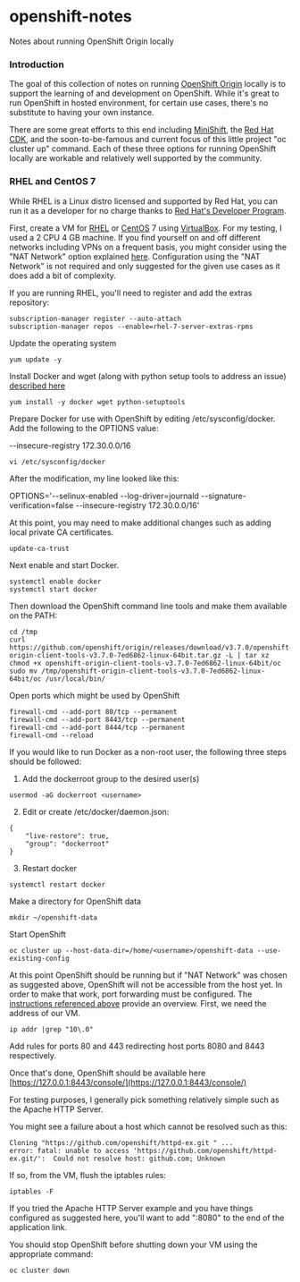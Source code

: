 # openshift-notes
Notes about running OpenShift Origin locally

### Introduction
The goal of this collection of notes on running [OpenShift Origin](https://github.com/openshift/origin) locally is to support the learning of and development on OpenShift.  While it's great to run OpenShift in hosted environment, for certain use cases, there's no substitute to having your own instance.

There are some great efforts to this end including [MiniShift](https://github.com/minishift/minishift), the [Red Hat CDK](https://developers.redhat.com/products/cdk/download/), and the soon-to-be-famous and current focus of this little project "oc cluster up" command.  Each of these three options for running OpenShift locally are workable and relatively well supported by the community.

### RHEL and CentOS 7
While RHEL is a Linux distro licensed and supported by Red Hat, you can run it as a developer for no charge thanks to [Red Hat's Developer Program](https://developers.redhat.com/). 

First, create a VM for [RHEL](https://developers.redhat.com/downloads/) or [CentOS](https://www.centos.org/download/) 7 using [VirtualBox](https://virtualbox.org).  For my testing, I used a 2 CPU 4 GB machine.  If you find yourself on and off different networks including VPNs on a frequent basis, you might consider using the "NAT Network" option explained [here](https://github.com/carljmosca/virtualbox-notes).  Configuration using the "NAT Network" is not required and only suggested for the given use cases as it does add a bit of complexity.

If you are running RHEL, you'll need to register and add the extras repository:
```
subscription-manager register --auto-attach
subscription-manager repos --enable=rhel-7-server-extras-rpms
```
Update the operating system
```
yum update -y
```
Install Docker and wget (along with python setup tools to address an issue) [described here](https://access.redhat.com/solutions/3259271)
```
yum install -y docker wget python-setuptools
```
Prepare Docker for use with OpenShift by editing /etc/sysconfig/docker.  Add the following to the OPTIONS value:

--insecure-registry 172.30.0.0/16
```
vi /etc/sysconfig/docker
```

After the modification, my line looked like this:

OPTIONS='--selinux-enabled --log-driver=journald --signature-verification=false --insecure-registry 172.30.0.0/16'

At this point, you may need to make additional changes such as adding local private CA certificates.

```
update-ca-trust
```

Next enable and start Docker.
```
systemctl enable docker
systemctl start docker
```

Then download the OpenShift command line tools and make them available on the PATH:
```
cd /tmp
curl https://github.com/openshift/origin/releases/download/v3.7.0/openshift-origin-client-tools-v3.7.0-7ed6862-linux-64bit.tar.gz -L | tar xz
chmod +x openshift-origin-client-tools-v3.7.0-7ed6862-linux-64bit/oc
sudo mv /tmp/openshift-origin-client-tools-v3.7.0-7ed6862-linux-64bit/oc /usr/local/bin/
```

Open ports which might be used by OpenShift
```
firewall-cmd --add-port 80/tcp --permanent
firewall-cmd --add-port 8443/tcp --permanent
firewall-cmd --add-port 8444/tcp --permanent
firewall-cmd --reload
```

If you would like to run Docker as a non-root user, the following three steps should be followed:

1. Add the dockerroot group to the desired user(s)
```
usermod -aG dockerroot <username>
```
2. Edit or create /etc/docker/daemon.json:
```
{
    "live-restore": true,
    "group": "dockerroot"
}
```
3. Restart docker
```
systemctl restart docker
```

Make a directory for OpenShift data
```
mkdir ~/openshift-data
```

Start OpenShift
```
oc cluster up --host-data-dir=/home/<username>/openshift-data --use-existing-config
```

At this point OpenShift should be running but if "NAT Network" was chosen as suggested above, OpenShift will not be accessible from the host yet.  In order to make that work, port forwarding must be configured.  The [instructions referenced above](https://github.com/carljmosca/virtualbox-notes) provide an overview.  First, we need the address of our VM.
```
ip addr |grep "10\.0"
```
Add rules for ports 80 and 443 redirecting host ports 8080 and 8443 respectively.

Once that's done, OpenShift should be available here [https://127.0.0.1:8443/console/](https://127.0.0.1:8443/console/)

For testing purposes, I generally pick something relatively simple such as the Apache HTTP Server.

You might see a failure about a host which cannot be resolved such as this:
```
Cloning "https://github.com/openshift/httpd-ex.git " ...
error: fatal: unable to access 'https://github.com/openshift/httpd-ex.git/':  Could not resolve host: github.com; Unknown
```
If so, from the VM, flush the iptables rules:
```
iptables -F
```
If you tried the Apache HTTP Server example and you have things configured as suggested here, you'll want to add ":8080" to the end of the application link.

You should stop OpenShift before shutting down your VM using the appropriate command:
```
oc cluster down
``` 
